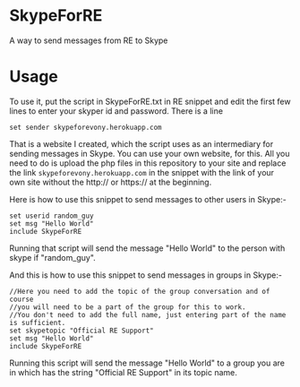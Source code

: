 # SkypeForRE
A way to send messages from RE to Skype

# Usage
To use it, put the script in SkypeForRE.txt in RE snippet and edit the first few lines to enter your skyper id and password. There is a line
  
<code>set sender skypeforevony.herokuapp.com</code>

That is a website I created, which the script uses as an intermediary for sending messages in Skype. You can use your own website, for this. All you need to do is upload the php files in this repository to your site and replace the link <code>skypeforevony.herokuapp.com</code> in the snippet with the link of your own site without the http:// or https:// at the beginning.
  
Here is how to use this snippet to send messages to other users in Skype:-

```
set userid random_guy
set msg "Hello World"
include SkypeForRE
```
Running that script will send the message "Hello World" to the person with skype if "random_guy".

And this is how to use this snippet to send messages in groups in Skype:-
```
//Here you need to add the topic of the group conversation and of course 
//you will need to be a part of the group for this to work. 
//You don't need to add the full name, just entering part of the name is sufficient.
set skypetopic "Official RE Support"
set msg "Hello World"
include SkypeForRE
```

Running this script will send the message "Hello World" to a group you are in which has the string "Official RE Support" in its topic name.
